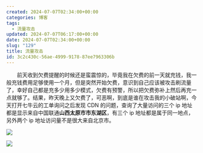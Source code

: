```yaml
---
created: 2024-07-07T02:34:00+00:00
categories: 博客
tags:
  - 流量攻击
updated: 2024-07-07T06:17:00+00:00
date: 2024-07-07T02:34:00+00:00
slug: "129"
title: 流量攻击
id: 3c2c430c-56ae-4999-9178-87ee7963306b
---
```


&emsp;&emsp;前天收到欠费提醒的时候还是蛮震惊的，毕竟我在欠费的前一天就充钱，我一般充钱费用足够使用一个月，但是突然开始欠费，意识到自己应该被攻击刷流量了，幸好自己都是充多少用多少模式，欠费有预警，所以把欠费弥补上然后再充一点就够了。结果，昨天晚上又欠费了，可恶啊，到底是谁在攻击我的小破站啊，今天打开七牛云的工单询问之后发现 CDN 的问题，查询了大量访问的三个 ip 地址都是显示来自中国联通**山西太原市市东湖区**，有三个 ip 地址都是属于同一地点，另外两个 ip 地址访问量不是很大来自北京市。

![](https://blog.wangyunzi.com/2024/07/zHzD1p.jpg)

![](https://blog.wangyunzi.com/2024/07/mXsPhY.jpg)
